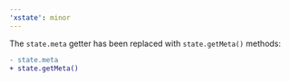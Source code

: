 ```yaml
---
'xstate': minor
---
```


The `state.meta` getter has been replaced with `state.getMeta()` methods:

```diff
- state.meta
+ state.getMeta()
```
